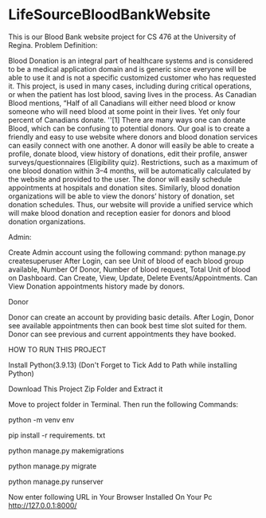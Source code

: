 # LifeSourceBloodBankWebsite
This is our Blood Bank website project for CS 476 at the University of Regina. 
Problem Definition: 

Blood Donation is an integral part of healthcare systems and is considered to be a medical application domain and is generic since everyone will be able to use it and is not a specific customized customer who has requested it. This project, is used in many cases, including during critical operations, or when the patient has lost blood, saving lives in the process. As Canadian Blood mentions, “Half of all Canadians will either need blood or know someone who will need blood at some point in their lives. Yet only four percent of Canadians donate. ''[1] There are many ways one can donate Blood, which can be confusing to potential donors. Our goal is to create a friendly and easy to use website where donors and blood donation services can easily connect with one another.
            A donor will easily be able to create a profile, donate blood, view history of donations, edit their profile, answer surveys/questionnaires (Eligibility quiz). Restrictions, such as a maximum of one blood donation within 3–4 months, will be automatically calculated by the website and provided to the user. The donor will easily schedule appointments at hospitals and donation sites. 
        Similarly, blood donation organizations will be able to view the donors’  history of donation, set donation schedules. Thus, our website will provide a unified service which will make blood donation and reception easier for donors and blood donation organizations. 



Admin:

Create Admin account using the following command:
python manage.py createsuperuser
After Login, can see Unit of blood of each blood group available, Number Of Donor, Number of blood request, Total Unit of blood on Dashboard.
Can Create, View, Update, Delete Events/Appointments.
Can View Donation appointments history  made by donors.
 
 
 
Donor

Donor can create an account by providing basic details.
After Login, Donor see available appointments then can book best time slot suited for them.
Donor can see previous and current appointments they have booked.  
 

HOW TO RUN THIS PROJECT

Install Python(3.9.13) (Don't Forget to Tick Add to Path while installing Python)


Download This Project Zip Folder and Extract it


Move to project folder in Terminal. Then run the following Commands:

python -m venv env


pip install -r requirements. txt


python manage.py makemigrations


python manage.py migrate


python manage.py runserver



Now enter following URL in Your Browser Installed On Your Pc
http://127.0.0.1:8000/
